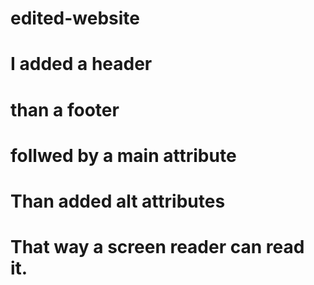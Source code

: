# edited-website
# I added a header
# than a footer
# follwed by a main attribute
# Than added alt attributes 
# That way a screen reader can read it.